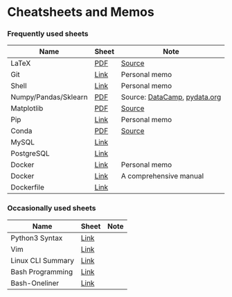 # Cheatsheets and Memos

### Frequently used sheets
| Name | Sheet | Note |
| ----------- | ----------- | ----------- |
| LaTeX | [PDF](./assets/pdf/latexsheet-a4.pdf) | [Source](https://wch.github.io/latexsheet/) |
| Git | [Link](./assets/md/git.md) | Personal memo |
| Shell | [Link](./assets/md/shell.md) | Personal memo |
| Numpy/Pandas/Sklearn | [PDF](./assets/pdf/np_pd_sklearn-cheatsheets.pdf) | Source: [DataCamp](https://www.datacamp.com/cheat-sheet), [pydata.org](https://pandas.pydata.org/Pandas_Cheat_Sheet.pdf) |
| Matplotlib | [PDF](./assets/pdf/matplotlib-cheatsheets.pdf) | [Source](https://github.com/matplotlib/cheatsheets/) |
| Pip | [Link](./assets/md/pip.md) | Personal memo |
| Conda | [PDF](./assets/pdf/conda-cheatsheet.pdf) | [Source](https://docs.conda.io/projects/conda/en/latest/user-guide/cheatsheet.html) |
| MySQL | [Link](https://devhints.io/mysql) | |
| PostgreSQL | [Link](https://tomcam.github.io/postgres/) | |
| Docker | [Link](./assets/md/docker.md) | Personal memo |
| Docker | [Link](https://github.com/wsargent/docker-cheat-sheet) | A comprehensive manual |
| Dockerfile | [Link](https://kapeli.com/cheat_sheets/Dockerfile.docset/Contents/Resources/Documents/index) |  |


### Occasionally used sheets
| Name | Sheet | Note |
| ----------- | ----------- | ----------- |
| Python3 Syntax | [Link](https://gto76.github.io/python-cheatsheet/) |  |
| Vim | [Link](https://vim.rtorr.com/) |  |
| Linux CLI Summary | [Link](http://tldp.org/LDP/GNU-Linux-Tools-Summary/html/index.html) |  |
| Bash Programming | [Link](http://tldp.org/HOWTO/Bash-Prog-Intro-HOWTO.html) |  |
| Bash-Oneliner | [Link](https://github.com/onceupon/Bash-Oneliner) |  |

